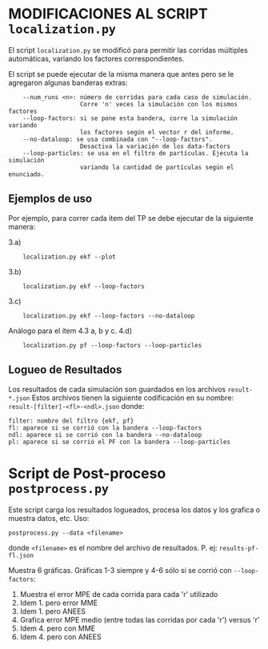 # MODIFICACIONES AL SCRIPT `localization.py`
El script `localization.py` se modificó para permitir las corridas múltiples automáticas, variando los factores correspondientes. 

El script se puede ejecutar de la misma manera que antes pero se le agregaron algunas banderas extras:
```
    --num_runs <n>: número de corridas para cada caso de simulación. 
                    Corre 'n' veces la simulación con los mismos factores
    --loop-factors: si se pone esta bandera, corre la simulación variando
                    los factores según el vector r del informe.
    --no-dataloop: se usa combinada con "--loop-factors". 
                    Desactiva la variación de los data-factors
    --loop-particles: se usa en el filtro de partículas. Ejecuta la simulación
                    variando la cantidad de partículas según el enunciado.
```

## Ejemplos de uso
Por ejemplo, para correr cada ítem del TP se debe ejecutar de la siguiente manera:

3.a)
```
    localization.py ekf --plot
```
3.b)
```
    localization.py ekf --loop-factors
```
3.c)
```
    localization.py ekf --loop-factors --no-dataloop
```

Análogo para el ítem 4.3 a, b y c.
4.d)
```
    localization.py pf --loop-factors --loop-particles
```

## Logueo de Resultados
Los resultados de cada simulación son guardados en los archivos `result-*.json`
Estos archivos tienen la siguiente codificación en su nombre:
`result-[filter]-<fl>-<ndl>.json` donde:
```
filter: nombre del filtro {ekf, pf}
fl: aparece si se corrió con la bandera --loop-factors
ndl: aparece si se corrió con la bandera --no-dataloop
pl: aparece si se corrió el PF con la bandera --loop-particles

```

# Script de Post-proceso `postprocess.py`
Este script carga los resultados logueados, procesa los datos y los grafica o muestra datos, etc.
Uso:
```
postprocess.py --data <filename>
```
donde `<filename>` es el nombre del archivo de resultados. P. ej: `results-pf-fl.json`

Muestra 6 gráficas. Gráficas 1-3 siempre y 4-6 sólo si se corrió con `--loop-factors`:
1. Muestra el error MPE de cada corrida para cada 'r' utilizado
2. Idem 1. pero error MME
3. Idem 1. pero ANEES
4. Grafica error MPE medio (entre todas las corridas por cada 'r') versus 'r'
5. Idem 4. pero con MME
6. Idem 4. pero con ANEES

